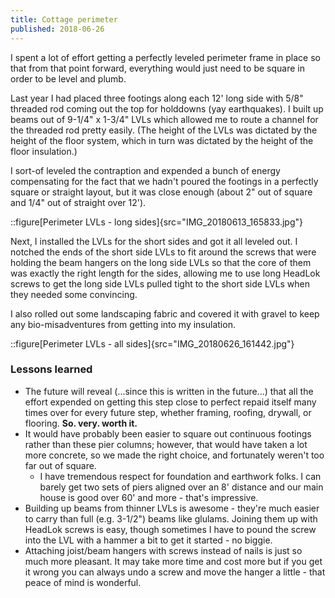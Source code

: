 ```yaml
---
title: Cottage perimeter
published: 2018-06-26
---
```


I spent a lot of effort getting a perfectly leveled perimeter frame in place so that from that point forward,
everything would just need to be square in order to be level and plumb.

Last year I had placed three footings along each 12' long side with 5/8" threaded rod coming out the top for holddowns (yay earthquakes).
I built up beams out of 9-1/4" x 1-3/4" LVLs which allowed me to route a channel for the threaded rod pretty easily.
(The height of the LVLs was dictated by the height of the floor system, which in turn was dictated by the height of the floor insulation.)

I sort-of leveled the contraption and expended a bunch of energy compensating for the fact that we hadn't poured the footings in a perfectly square or straight
layout, but it was close enough (about 2" out of square and 1/4" out of straight over 12').

::figure[Perimeter LVLs - long sides]{src="IMG_20180613_165833.jpg"}

Next, I installed the LVLs for the short sides and got it all leveled out. I notched the ends of the short side LVLs to fit around the screws
that were holding the beam hangers on the long side LVLs so that the core of them was exactly the right length for the sides, allowing me to use
long HeadLok screws to get the long side LVLs pulled tight to the short side LVLs when they needed some convincing.

I also rolled out some landscaping fabric and covered it with gravel to keep any bio-misadventures from getting into my insulation.

::figure[Perimeter LVLs - all sides]{src="IMG_20180626_161442.jpg"}

### Lessons learned

- The future will reveal (...since this is written in the future...) that all the effort expended on getting this step close to perfect repaid itself many times over for every future step, whether framing, roofing, drywall, or flooring. **So. very. worth it.**
- It would have probably been easier to square out continuous footings rather than these pier columns; however, that would have taken a lot more concrete, so we made the right choice, and fortunately weren't too far out of square.
  - I have tremendous respect for foundation and earthwork folks. I can barely get two sets of piers aligned over an 8' distance and our main house is good over 60' and more - that's impressive.
- Building up beams from thinner LVLs is awesome - they're much easier to carry than full (e.g. 3-1/2") beams like glulams. Joining them up with HeadLok screws is easy, though sometimes I have to pound the screw into the LVL with a hammer a bit to get it started - no biggie.
- Attaching joist/beam hangers with screws instead of nails is just so much more pleasant. It may take more time and cost more but if you get it wrong you can always undo a screw and move the hanger a little - that peace of mind is wonderful.
